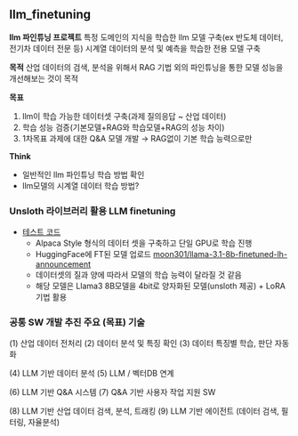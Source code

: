 ## llm_finetuning

**llm 파인튜닝 프로젝트**
특정 도메인의 지식을 학습한 llm 모델 구축(ex 반도체 데이터, 전기차 데이터 전문 등)
시계열 데이터의 분석 및 예측을 학습한 전용 모델 구축

**목적**
산업 데이터의 검색, 분석을 위해서 RAG 기법 외의 파인튜닝을 통한 모델 성능을 개선해보는 것이 목적


**목표**
1. llm이 학습 가능한 데이터셋 구축(과제 질의응답 ~ 산업 데이터)
2. 학습 성능 검증(기본모델+RAG와 학습모델+RAG의 성능 차이)
3. 1차목표 과제에 대한 Q&A 모델 개발 &rarr; RAG없이 기본 학습 능력으로만

**Think**
- 일반적인 llm 파인튜닝 학습 방법 확인
- llm모델의 시계열 데이터 학습 방법?


### Unsloth 라이브러리 활용 LLM finetuning
- [테스트 코드](https://github.com/Moon301/llm_finetuning/blob/main/unsloth/ft_llama_test.ipynb)
    - Alpaca Style 형식의 데이터 셋을 구축하고 단일 GPU로 학습 진행
    - HuggingFace에 FT된 모델 업로드 [moon301/llama-3.1-8b-finetuned-lh-announcement](https://huggingface.co/moon301/llama-3.1-8b-finetuned-lh-announcement)
    - 데이터셋의 질과 양에 따라서 모델의 학습 능력이 달라질 것 같음
    - 해당 모델은 Llama3 8B모델을 4bit로 양자화된 모델(unsloth 제공) + LoRA기법 활용

### 공통 SW 개발 추진 주요 (목표) 기술

(1) 산업 데이터 전처리
(2) 데이터 분석 및 특징 확인
(3) 데이터 특징별 학습, 판단 자동화

(4) LLM 기반 데이터 분석
(5) LLM / 벡터DB 연계

(6) LLM 기반 Q&A 시스템
(7) Q&A 기반 사용자 작업 지원 SW

(8) LLM 기반 산업 데이터 검색, 분석, 트래킹
(9) LLM 기반 에이전트 (데이터 검색, 필터링, 자율분석)


